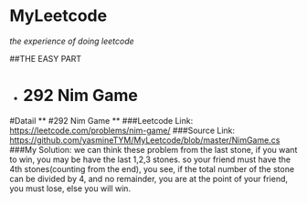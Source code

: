 # MyLeetcode
*the experience of doing leetcode*

##THE EASY PART
* # 292 Nim Game

#Datail
** #292 Nim Game **
###Leetcode Link:
https://leetcode.com/problems/nim-game/
###Source Link:
https://github.com/yasmineTYM/MyLeetcode/blob/master/NimGame.cs
###My Solution:
we can think these problem from the last stone, if you want to win, you may be have the last 1,2,3 stones. so your friend must have the 4th stones(counting from the end), you see, if the total number of the stone can be divided by 4, and no remainder, you are at the point of your friend, you must lose, else you will win.
